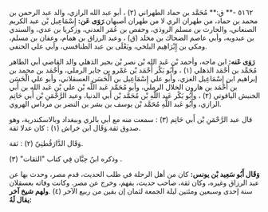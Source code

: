 ٥١٦٢ -** ق:** مُحَمَّد بن حماد الطهراني (٢) ، أبو عبد الله الرازي، والد عبد الرحمن بن محمد بن حماد، من طهران الري لا من طهران أصبهان.**رَوَى عَن:** إِسْمَاعِيل بْن عبد الكريم الصنعاني، والحارث بن مسلم الروذي، وحفص بن عُمَر العدني، وزكريا بن عدي، والسندي بن عبدويه، وأبي عاصم الضحاك بن مخلد (ق) ، وعبد الرزاق بن همام، وعفان بن مسلم، ومكي بن إِبْرَاهِيم البلخي، ويَعْلَى بن عبد الطنافسي، وأبي علي الحنفي.

**رَوَى عَنه:** ابن ماجه، وأحمد بْن عَبد الله بْن نصر بْن بجير الذهلي والد القاضي أبي الطاهر مُحَمَّد بن أَحْمَد الذهلي (١) ، وأَبُو بَكْر أَحْمَد بْن عَمْرو بن جابر الرملي، وأَحْمَد بن محمد بن إبراهيم ابن إِسْمَاعِيل الغزي، وأبو علي إِسْمَاعِيل بن الْحَسَن العسقلاني، وأبو علي الْحَسَن بن أَحْمَد بن هارون الخلال الرملي، وأبو مُحَمَّد عَبد اللَّه بْن علي بْن عَبد الله بن أَبي الخنبش الياقوتي (٢) ، وأَبُو بَكْر عَبد اللَّهِ بْن مُحَمَّد بْن أَبي الدنيا، وعبد الرَّحْمَنِ بْن أَبي حَاتِم الرازي، وأَبُو عَبد اللَّهِ مُحَمَّد بْن يوسف بن بشر بن النضر بن مرداس الهروي.

قال عبد الرَّحْمَنِ بْن أَبي حَاتِم (٣) : سمعت منه مع أبي بالري وببغداد وبالاسكندرية، وهو صدوق ثقة.وَقَال ابن خراش (١) : كان عدلا ثقة.

وَقَال الدَّارَقُطنِيّ (٢) : ثقة.

وذكره ابنُ حِبَّان فِي كتاب "الثقات" (٣) .

**وَقَال أَبُو سَعِيد بْن يونس:** كان من أهل الرحلة في طلب الحديث، قدم مصر، وحدث بها عن عبد الرزاق وغيره، وكان ثقة، صاحب حديث، يفهم، وخرج عن مصر. وكانت وفاته بعسقلان سنة إحدى وسبعين ومئتين ليلة الجمعة لثمان إن بقين من ربيع الآخر (٤) .**ولهم شيخ آخر يقال لَهُ:**